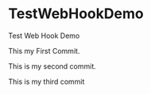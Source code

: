 # TestWebHookDemo
Test Web Hook Demo

This my First Commit.

This is my second commit.

This is my third commit
